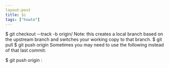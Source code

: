 ```yaml
---
layout:post
title: $i
tags: ["howto"]
---
```




$ git checkout --track -b <local name> origin/<remote name>
Note: this creates a local branch <local name> based on the upstream branch and switches your working copy to that branch.
$ git pull
$ git push origin <local name>
Sometimes you may need to use the following instead of that last commit:

$ git push origin <local name>:<remote name without origin/>

